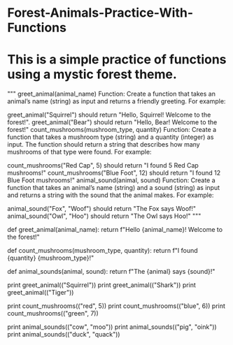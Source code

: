 # Forest-Animals-Practice-With-Functions
# This is a simple practice of functions using a mystic forest theme.

"""
greet_animal(animal_name) Function: Create a function that takes an animal’s name (string) as input and returns a friendly greeting. For example:

greet_animal("Squirrel") should return "Hello, Squirrel! Welcome to the forest!".
greet_animal("Bear") should return "Hello, Bear! Welcome to the forest!"
count_mushrooms(mushroom_type, quantity) Function: Create a function that takes a mushroom type (string) and a quantity (integer) as input. The function should return a string that describes how many mushrooms of that type were found. For example:

count_mushrooms("Red Cap", 5) should return "I found 5 Red Cap mushrooms!"
count_mushrooms("Blue Foot", 12) should return "I found 12 Blue Foot mushrooms!"
animal_sound(animal, sound) Function: Create a function that takes an animal’s name (string) and a sound (string) as input and returns a string with the sound that the animal makes. For example:

animal_sound("Fox", "Woof") should return "The Fox says Woof!"
animal_sound("Owl", "Hoo") should return "The Owl says Hoo!"
"""




def greet_animal(animal_name):
    return f"Hello {animal_name}! Welcome to the forest!"

def count_mushrooms(mushroom_type, quantity):
    return f"I found {quantity} {mushroom_type}!"

def animal_sounds(animal, sound):
    return f"The {animal} says {sound}!"

print greet_animal(("Squirrel"))
print greet_animal(("Shark"))
print greet_animal(("Tiger"))

print count_mushrooms(("red", 5))
print count_mushrooms(("blue", 6))
print count_mushrooms(("green", 7))

print animal_sounds(("cow", "moo"))
print animal_sounds(("pig", "oink"))
print animal_sounds(("duck", "quack"))
